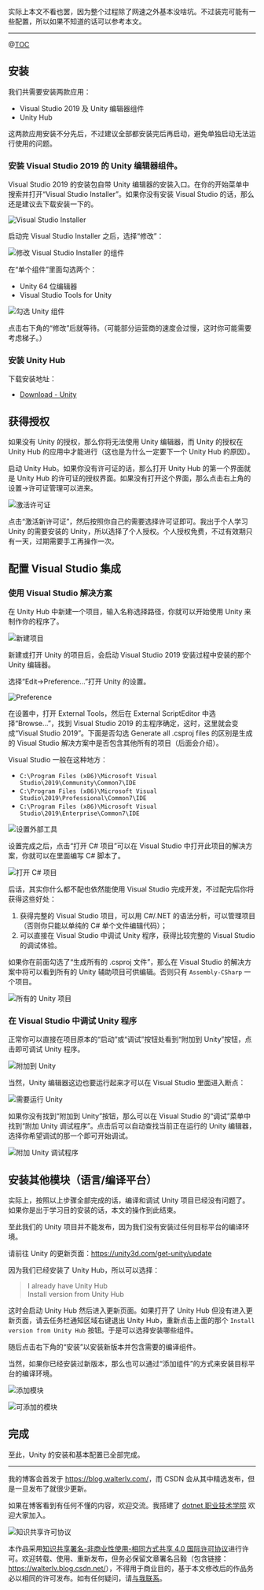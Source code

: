 

实际上本文不看也罢，因为整个过程除了网速之外基本没啥坑。不过装完可能有一些配置，所以如果不知道的话可以参考本文。

---

@[TOC](本文内容)

## 安装

我们共需要安装两款应用：

- Visual Studio 2019 及 Unity 编辑器组件
- Unity Hub

这两款应用安装不分先后，不过建议全部都安装完后再启动，避免单独启动无法运行使用的问题。

### 安装 Visual Studio 2019 的 Unity 编辑器组件。

Visual Studio 2019 的安装包自带 Unity 编辑器的安装入口。在你的开始菜单中搜索并打开“Visual Studio Installer”。如果你没有安装 Visual Studio 的话，那么还是建议去下载安装一下的。

![Visual Studio Installer](https://blog.walterlv.com/static/posts/2020-04-26-10-43-44.png)

启动完 Visual Studio Installer 之后，选择“修改”：

![修改 Visual Studio Installer 的组件](https://blog.walterlv.com/static/posts/2020-04-26-10-48-28.png)

在“单个组件”里面勾选两个：

- Unity 64 位编辑器
- Visual Studio Tools for Unity

![勾选 Unity 组件](https://blog.walterlv.com/static/posts/2020-04-26-10-51-08.png)

点击右下角的“修改”后就等待。（可能部分运营商的速度会过慢，这时你可能需要考虑梯子。）

### 安装 Unity Hub

下载安装地址：

- [Download - Unity](https://unity3d.com/get-unity/download)

## 获得授权

如果没有 Unity 的授权，那么你将无法使用 Unity 编辑器，而 Unity 的授权在 Unity Hub 的应用中才能进行（这也是为什么一定要下一个 Unity Hub 的原因）。

启动 Unity Hub。如果你没有许可证的话，那么打开 Unity Hub 的第一个界面就是 Unity Hub 的许可证的授权界面。如果没有打开这个界面，那么点击右上角的设置->许可证管理可以进来。

![激活许可证](https://blog.walterlv.com/static/posts/2020-04-26-11-18-09.png)

点击“激活新许可证”，然后按照你自己的需要选择许可证即可。我出于个人学习 Unity 的需要安装的 Unity，所以选择了个人授权。个人授权免费，不过有效期只有一天，过期需要手工再操作一次。

## 配置 Visual Studio 集成

### 使用 Visual Studio 解决方案

在 Unity Hub 中新建一个项目，输入名称选择路径，你就可以开始使用 Unity 来制作你的程序了。

![新建项目](https://blog.walterlv.com/static/posts/2020-04-26-11-20-53.png)

新建或打开 Unity 的项目后，会启动 Visual Studio 2019 安装过程中安装的那个 Unity 编辑器。

选择“Edit->Preference...”打开 Unity 的设置。

![Preference](https://blog.walterlv.com/static/posts/2020-04-26-11-24-34.png)

在设置中，打开 External Tools，然后在 External ScriptEditor 中选择“Browse...”，找到 Visual Studio 2019 的主程序确定，这时，这里就会变成“Visual Studio 2019”。下面是否勾选 Generate all .csproj files 的区别是生成的 Visual Studio 解决方案中是否包含其他所有的项目（后面会介绍）。

Visual Studio 一般在这种地方：

- `C:\Program Files (x86)\Microsoft Visual Studio\2019\Community\Common7\IDE`
- `C:\Program Files (x86)\Microsoft Visual Studio\2019\Professional\Common7\IDE`
- `C:\Program Files (x86)\Microsoft Visual Studio\2019\Enterprise\Common7\IDE`

![设置外部工具](https://blog.walterlv.com/static/posts/2020-04-26-11-26-06.png)

设置完成之后，点击“打开 C# 项目”可以在 Visual Studio 中打开此项目的解决方案，你就可以在里面编写 C# 脚本了。

![打开 C# 项目](https://blog.walterlv.com/static/posts/2020-04-26-11-38-09.png)

后话，其实你什么都不配也依然能使用 Visual Studio 完成开发，不过配完后你将获得这些好处：

1. 获得完整的 Visual Studio 项目，可以用 C#/.NET 的语法分析，可以管理项目（否则你只能以单纯的 C# 单个文件编辑代码）；
1. 可以直接在 Visual Studio 中调试 Unity 程序，获得比较完整的 Visual Studio 的调试体验。

如果你在前面勾选了“生成所有的 .csproj 文件”，那么在 Visual Studio 的解决方案中将可以看到所有的 Unity 辅助项目可供编辑。否则只有 `Assembly-CSharp` 一个项目。

![所有的 Unity 项目](https://blog.walterlv.com/static/posts/2020-04-26-11-32-36.png)

### 在 Visual Studio 中调试 Unity 程序

正常你可以直接在项目原本的“启动”或“调试”按钮处看到“附加到 Unity”按钮，点击即可调试 Unity 程序。

![附加到 Unity](https://blog.walterlv.com/static/posts/2020-04-26-11-35-57.png)

当然，Unity 编辑器这边也要运行起来才可以在 Visual Studio 里面进入断点：

![需要运行 Unity](https://blog.walterlv.com/static/posts/2020-04-26-11-40-20.png)

如果你没有找到“附加到 Unity”按钮，那么可以在 Visual Studio 的“调试”菜单中找到“附加 Unity 调试程序”。点击后可以自动查找当前正在运行的 Unity 编辑器，选择你希望调试的那一个即可开始调试。

![附加 Unity 调试程序](https://blog.walterlv.com/static/posts/2020-04-26-11-42-15.png)

## 安装其他模块（语言/编译平台）

实际上，按照以上步骤全部完成的话，编译和调试 Unity 项目已经没有问题了。如果你是出于学习目的安装的话，本文的操作到此结束。

至此我们的 Unity 项目并不能发布，因为我们没有安装过任何目标平台的编译环境。

请前往 Unity 的更新页面：<https://unity3d.com/get-unity/update>

因为我们已经安装了 Unity Hub，所以可以选择：

> I already have Unity Hub  
> Install version from Unity Hub

这时会启动 Unity Hub 然后进入更新页面。如果打开了 Unity Hub 但没有进入更新页面，请去任务栏通知区域右键退出 Unity Hub，重新点击上面的那个 `Install version from Unity Hub` 按钮。于是可以选择安装哪些组件。

随后点击右下角的“安装”以安装新版本并包含需要的编译组件。

当然，如果你已经安装过新版本，那么也可以通过“添加组件”的方式来安装目标平台的编译环境。

![添加模块](https://blog.walterlv.com/static/posts/2020-05-05-15-21-21.png)

![可添加的模块](https://blog.walterlv.com/static/posts/2020-05-05-15-22-35.png)

## 完成

至此，Unity 的安装和基本配置已全部完成。

---

我的博客会首发于 <https://blog.walterlv.com/>，而 CSDN 会从其中精选发布，但是一旦发布了就很少更新。

如果在博客看到有任何不懂的内容，欢迎交流。我搭建了 [dotnet 职业技术学院](https://t.me/dotnet_campus) 欢迎大家加入。

![知识共享许可协议](https://img-blog.csdnimg.cn/20190406094629787.png)

本作品采用[知识共享署名-非商业性使用-相同方式共享 4.0 国际许可协议](http://creativecommons.org/licenses/by-nc-sa/4.0/)进行许可。欢迎转载、使用、重新发布，但务必保留文章署名吕毅（包含链接：<https://walterlv.blog.csdn.net/>），不得用于商业目的，基于本文修改后的作品务必以相同的许可发布。如有任何疑问，请[与我联系](mailto:walter.lv@qq.com)。
